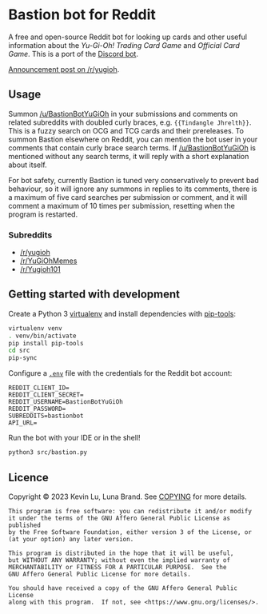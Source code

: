 # Bastion bot for Reddit

A free and open-source Reddit bot for looking up cards and other useful information about the
_Yu-Gi-Oh! Trading Card Game_ and _Official Card Game_. This is a port of the
[Discord bot](https://github.com/DawnbrandBots/bastion-bot).

[Announcement post on /r/yugioh](https://reddit.com/r/yugioh/comments/139u4wb/the_bastion_card_bot_is_now_available_on_this/).

## Usage

Summon [/u/BastionBotYuGiOh](https://reddit.com/u/BastionBotYuGiOh) in your submissions and comments on related subreddits
with doubled curly braces, e.g. `{{Tindangle Jhrelth}}`. This is a fuzzy search on OCG and TCG cards and their prereleases.
To summon Bastion elsewhere on Reddit, you can mention the bot user in your comments that contain curly brace search terms.
If [/u/BastionBotYuGiOh](https://reddit.com/u/BastionBotYuGiOh) is mentioned without any search terms, it will reply with
a short explanation about itself.

For bot safety, currently Bastion is tuned very conservatively to prevent bad behaviour,
so it will ignore any summons in replies to its comments,
there is a maximum of five card searches per submission or comment,
and it will comment a maximum of 10 times per submission, resetting when the program is restarted.

### Subreddits

- [/r/yugioh](https://reddit.com/r/yugioh)
- [/r/YuGiOhMemes](https://reddit.com/r/YuGiOhMemes)
- [/r/Yugioh101](https://reddit.com/r/Yugioh101)

## Getting started with development

Create a Python 3 [virtualenv](https://virtualenv.pypa.io) and install dependencies with
[pip-tools](https://github.com/jazzband/pip-tools):

```bash
virtualenv venv
. venv/bin/activate
pip install pip-tools
cd src
pip-sync
```

Configure a [`.env`](https://pypi.org/project/python-dotenv) file with the credentials for the Reddit bot account:

```dotenv
REDDIT_CLIENT_ID=
REDDIT_CLIENT_SECRET=
REDDIT_USERNAME=BastionBotYuGiOh
REDDIT_PASSWORD=
SUBREDDITS=bastionbot
API_URL=
```

Run the bot with your IDE or in the shell!

```bash
python3 src/bastion.py
```

## Licence

Copyright © 2023 Kevin Lu, Luna Brand.
See [COPYING](https://github.com/DawnbrandBots/bastion-for-reddit/blob/master/COPYING) for more details.

```
This program is free software: you can redistribute it and/or modify
it under the terms of the GNU Affero General Public License as published
by the Free Software Foundation, either version 3 of the License, or
(at your option) any later version.

This program is distributed in the hope that it will be useful,
but WITHOUT ANY WARRANTY; without even the implied warranty of
MERCHANTABILITY or FITNESS FOR A PARTICULAR PURPOSE.  See the
GNU Affero General Public License for more details.

You should have received a copy of the GNU Affero General Public License
along with this program.  If not, see <https://www.gnu.org/licenses/>.
```


